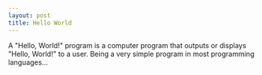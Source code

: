 ```yaml
---
layout: post
title: Hello World
---
```


A "Hello, World!" program is a computer program that outputs or displays "Hello, World!" to a user. Being a very simple program in most programming languages...
